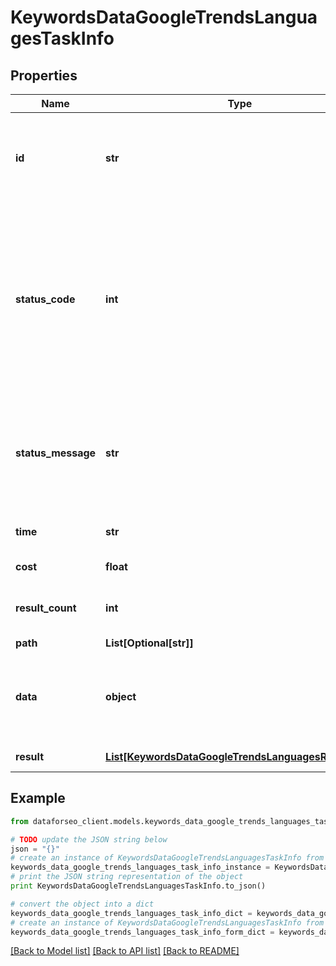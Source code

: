 # KeywordsDataGoogleTrendsLanguagesTaskInfo


## Properties

Name | Type | Description | Notes
------------ | ------------- | ------------- | -------------
**id** | **str** | task identifier unique task identifier in our system in the UUID format | [optional] 
**status_code** | **int** | status code of the task generated by DataForSEO, can be within the following range: 10000-60000 you can find the full list of the response codes here | [optional] 
**status_message** | **str** | informational message of the task you can find the full list of general informational messages here | [optional] 
**time** | **str** | execution time, seconds | [optional] 
**cost** | **float** | total tasks cost, USD | [optional] 
**result_count** | **int** | number of elements in the result array | [optional] 
**path** | **List[Optional[str]]** | URL path | [optional] 
**data** | **object** | contains the same parameters that you specified in the POST request | [optional] 
**result** | [**List[KeywordsDataGoogleTrendsLanguagesResultInfo]**](KeywordsDataGoogleTrendsLanguagesResultInfo.md) | array of results | [optional] 

## Example

```python
from dataforseo_client.models.keywords_data_google_trends_languages_task_info import KeywordsDataGoogleTrendsLanguagesTaskInfo

# TODO update the JSON string below
json = "{}"
# create an instance of KeywordsDataGoogleTrendsLanguagesTaskInfo from a JSON string
keywords_data_google_trends_languages_task_info_instance = KeywordsDataGoogleTrendsLanguagesTaskInfo.from_json(json)
# print the JSON string representation of the object
print KeywordsDataGoogleTrendsLanguagesTaskInfo.to_json()

# convert the object into a dict
keywords_data_google_trends_languages_task_info_dict = keywords_data_google_trends_languages_task_info_instance.to_dict()
# create an instance of KeywordsDataGoogleTrendsLanguagesTaskInfo from a dict
keywords_data_google_trends_languages_task_info_form_dict = keywords_data_google_trends_languages_task_info.from_dict(keywords_data_google_trends_languages_task_info_dict)
```
[[Back to Model list]](../README.md#documentation-for-models) [[Back to API list]](../README.md#documentation-for-api-endpoints) [[Back to README]](../README.md)


